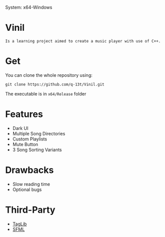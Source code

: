 System: x64-Windows
# Vinil

    Is a learning project aimed to create a music player with use of C++.

# Get
You can clone the whole repository using:

    git clone https://github.com/q-13t/Vinil.git
    
The executable is in `x64/Release` folder

# Features
- Dark UI
- Multiple Song Directories
- Custom Playlists
- Mute Button
- 3 Song Sorting Variants

# Drawbacks
- Slow reading time
- Optional bugs

# Third-Party
- [TagLib](https://taglib.org/api/)
- [SFML](https://www.sfml-dev.org/index.php)
